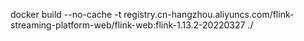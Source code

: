 docker build --no-cache -t  registry.cn-hangzhou.aliyuncs.com/flink-streaming-platform-web/flink-web:flink-1.13.2-20220327 ./